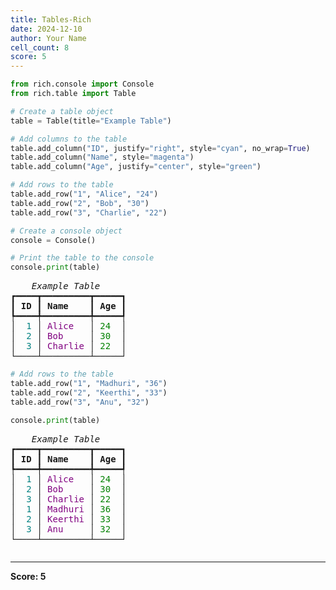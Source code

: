 ```yaml
---
title: Tables-Rich
date: 2024-12-10
author: Your Name
cell_count: 8
score: 5
---
```


```python
from rich.console import Console
from rich.table import Table
```


```python
# Create a table object
table = Table(title="Example Table")
```


```python
# Add columns to the table
table.add_column("ID", justify="right", style="cyan", no_wrap=True)
table.add_column("Name", style="magenta")
table.add_column("Age", justify="center", style="green")
```


```python
# Add rows to the table
table.add_row("1", "Alice", "24")
table.add_row("2", "Bob", "30")
table.add_row("3", "Charlie", "22")
```


```python
# Create a console object
console = Console()

# Print the table to the console
console.print(table)
```


<pre style="white-space:pre;overflow-x:auto;line-height:normal;font-family:Menlo,'DejaVu Sans Mono',consolas,'Courier New',monospace"><span style="font-style: italic">    Example Table     </span>
┏━━━━┳━━━━━━━━━┳━━━━━┓
┃<span style="font-weight: bold"> ID </span>┃<span style="font-weight: bold"> Name    </span>┃<span style="font-weight: bold"> Age </span>┃
┡━━━━╇━━━━━━━━━╇━━━━━┩
│<span style="color: #008080; text-decoration-color: #008080">  1 </span>│<span style="color: #800080; text-decoration-color: #800080"> Alice   </span>│<span style="color: #008000; text-decoration-color: #008000"> 24  </span>│
│<span style="color: #008080; text-decoration-color: #008080">  2 </span>│<span style="color: #800080; text-decoration-color: #800080"> Bob     </span>│<span style="color: #008000; text-decoration-color: #008000"> 30  </span>│
│<span style="color: #008080; text-decoration-color: #008080">  3 </span>│<span style="color: #800080; text-decoration-color: #800080"> Charlie </span>│<span style="color: #008000; text-decoration-color: #008000"> 22  </span>│
└────┴─────────┴─────┘
</pre>




```python
# Add rows to the table
table.add_row("1", "Madhuri", "36")
table.add_row("2", "Keerthi", "33")
table.add_row("3", "Anu", "32")
```


```python
console.print(table)
```


<pre style="white-space:pre;overflow-x:auto;line-height:normal;font-family:Menlo,'DejaVu Sans Mono',consolas,'Courier New',monospace"><span style="font-style: italic">    Example Table     </span>
┏━━━━┳━━━━━━━━━┳━━━━━┓
┃<span style="font-weight: bold"> ID </span>┃<span style="font-weight: bold"> Name    </span>┃<span style="font-weight: bold"> Age </span>┃
┡━━━━╇━━━━━━━━━╇━━━━━┩
│<span style="color: #008080; text-decoration-color: #008080">  1 </span>│<span style="color: #800080; text-decoration-color: #800080"> Alice   </span>│<span style="color: #008000; text-decoration-color: #008000"> 24  </span>│
│<span style="color: #008080; text-decoration-color: #008080">  2 </span>│<span style="color: #800080; text-decoration-color: #800080"> Bob     </span>│<span style="color: #008000; text-decoration-color: #008000"> 30  </span>│
│<span style="color: #008080; text-decoration-color: #008080">  3 </span>│<span style="color: #800080; text-decoration-color: #800080"> Charlie </span>│<span style="color: #008000; text-decoration-color: #008000"> 22  </span>│
│<span style="color: #008080; text-decoration-color: #008080">  1 </span>│<span style="color: #800080; text-decoration-color: #800080"> Madhuri </span>│<span style="color: #008000; text-decoration-color: #008000"> 36  </span>│
│<span style="color: #008080; text-decoration-color: #008080">  2 </span>│<span style="color: #800080; text-decoration-color: #800080"> Keerthi </span>│<span style="color: #008000; text-decoration-color: #008000"> 33  </span>│
│<span style="color: #008080; text-decoration-color: #008080">  3 </span>│<span style="color: #800080; text-decoration-color: #800080"> Anu     </span>│<span style="color: #008000; text-decoration-color: #008000"> 32  </span>│
└────┴─────────┴─────┘
</pre>




```python

```


---
**Score: 5**
